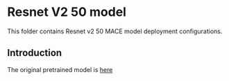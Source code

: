 Resnet V2 50 model
=====

This folder contains Resnet v2 50 MACE model deployment configurations.

Introduction
---
The original pretrained model is [here](https://github.com/tensorflow/models/tree/master/research/slim#pre-trained-models)